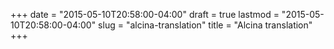 +++
date = "2015-05-10T20:58:00-04:00"
draft = true
lastmod = "2015-05-10T20:58:00-04:00"
slug = "alcina-translation"
title = "Alcina translation"
+++


